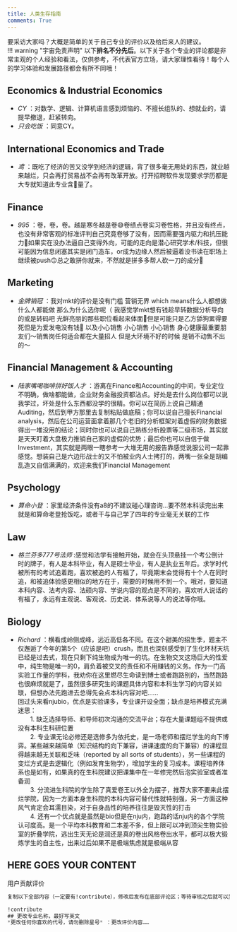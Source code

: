 ```yaml
---
title: 人类生存指南
comments: True
---
```

要采访大家吗？大概是简单的关于自己专业的评价以及给后来人的建议。  
!!! warning "宇宙免责声明"
    以下**排名不分先后**。以下关于各个专业的评论都是非常主观的个人经验和看法，仅供参考，不代表官方立场，请大家理性看待！每个人的学习体验和发展路径都会有所不同哦！

## Economics & Industrial Economics

- *CY* ：对数学、逻辑、计算机语言感到烦恼的、不擅长组队的、想就业的，请提早撤退，赶紧转向。  
- *只会吃饭* ：同意CY。  

## International Economics and Trade

- *鸢* ：既吃了经济的苦又没学到经济的逻辑，背了很多毫无用处的东西，就业越来越烂，只会再打贸易战不会再有改革开放。打开招聘软件发现要求学历都是大专就知道此专业含💩量了。

## Finance 

- *995* ：卷，卷，卷。越是寒冬越是卷😅卷绩点卷实习卷性格，并且没有终点，也没有非常客观的标准评判自己究竟卷够了没有，因而需要强内驱力和抗压能力🥹如果实在没办法逼自己变得外向，可能的走向是潜心研究学术/科技，但很可能因为信息闭塞其实是闭门造车，or成为边缘人然后被逼着没书读在职场上继续被push🙃总之敢拼你就来，不然就是拼多多帮人砍一刀的成分🤗

## Marketing

- *金牌销冠* ：我对mkt的评价是没有门槛 营销无界 which means什么人都想做 什么人都能做 那么为什么选你呢（ 我感觉学mkt想有钱趁早转数据分析导向的或是转码吧 光鲜亮丽的那些职位看起来体面🥱但是可能只是乙方舔狗累得要死但是为爱发电没有钱🥱  以及小心销售 小心销售 小心销售 身心健康最重要朋友们～销售岗任何适合都在大量招人 但是大环境不好的时候 是销不动售不出的～

## Financial Management & Accounting

- *陆家嘴喝咖啡拼好饭人才* ：游离在Finance和Accounting的中间，专业定位不明确，做啥都能做，企业财务金融投资都沾点。好处是去什么岗位都可以说我学过，坏处是什么东西都没学的很精。你可以在简历上说自己精通Auditing，然后到甲方那里去复制粘贴做底稿；你可以说自己擅长Financial analysis，然后在公司运营面拿着那几个老旧的分析框架对着虚假的财务数据得出一堆没用的结论；同时你也可以说自己熟练分析股票等二级市场，其实就是天天盯着大盘极力推销自己家的虚假的优势；最后你也可以自信于做Investment，其实就是两眼一瞎参考一大堆无用的报告靠感觉说服公司一起靠感觉。想装自己是六边形战士的又不怕被业内人士拷打的，两嘴一张全是胡编乱造又自信满满的，欢迎来我们Financial Management
 
## Psychology
- *算命小登* ：家里经济条件没有a8的不建议碰心理咨询…要不然本科读完出来就是和算命老登抢饭吃，或者干与自己学了四年的专业毫无关联的工作

## Law

- *格兰芬多777号法师* :感觉和法学有接触开始，就会在头顶悬挂一个考公倒计时的牌子，有人是本科毕业，有人是硕士毕业，有人是执业五年后。求学时代被所有的考试追着跑，喜欢被追的人有福了，毕竟期末会觉得有十个人在同时追，和被追体验感更相似的地方在于，需要的时候用不到一个。哦对，要知道本科内容、法考内容、法硕内容、学说内容的观点是不同的，喜欢听人说话的有福了，永远有主观说、客观说、历史说、体系说等人的说法等你哦。

## Biology

- *Richard* ：横看成岭侧成峰，远近高低各不同。在这个甜美的招生季，题主不仅邂逅了今年的第5个（应该是吧）crush，而且也深刻感受到了生化环材天坑已经是过去式，现在只剩下纯生物成为唯一的坑。在生物交叉这场巨大的性爱中，纯生物是唯一的0，肩负着被交叉的责任和不用赚钱的义务。作为一门高实验工作量的学科，我劝你在这里燃尽生命读到博士或者跑路别的，当然跑路也很麻烦就是了，虽然很多研究生的课题具体内容和本科生学习的内容关如联，但想办法先跑进去总得先会点本科内容对吧……  
    回过头来看njubio，优点是实验课多，专业课开设全面；缺点是培养模式充满迷思：  
 &emsp;&emsp;1. 缺乏选择导师、和导师初次沟通的交流平台；存在大量课题组不提供或没有本科生科研位置    
 &emsp;&emsp;2. 专业课无论必修还是选修多为依托史，是一场老师和摆烂学生的向下博弈。某些越来越简单（知识结构的向下兼容，讲课速度的向下兼容）的课程显得越来越无关联和乏味（reported by all sorts of students），另一些课程的变烂方式是去逻辑化（例如发育生物学），增加学生的复习成本。课程培养体系也是如有，如果真的在生科院建议把课集中在一年修完然后泡实验室或者准备润    
 &emsp;&emsp;3. 分流进生科院的学生除了真爱卷王以外全为摆子，推荐大家不要来此摆烂学院，因为一方面本身生科院的本科内容可替代性就特别强，另一方面这种风气肯定会耳濡目染，对于自身品性的培养往往是毁灭性的打击    
 &emsp;&emsp;4. 还有一个优点就是虽然是bio但是在nju内，跑路的话nju内的各个学院认可度高。是一个平均本科教育和二本差不多，但上限可以冲到顶尖生物实验室的折叠学院，逃出生天无论是润还是真的卷出风格卷出水平，都可以极大锻炼学生的自主性，出来过后如果不是极端焦虑就是极端从容    
 

## HERE GOES YOUR CONTENT
用户贡献评价
<div id="user-contributions"></div>

``` sql title="格式"  
复制以下全部内容（一定要有!contribute），修改后发布在底部评论区；等待审核之后就可以显示在页面上啦：

!contribute
## 更改专业名称，最好写英文
*更改任何你喜欢的代号，请勿删除星号* ：更改评价内容……
```
